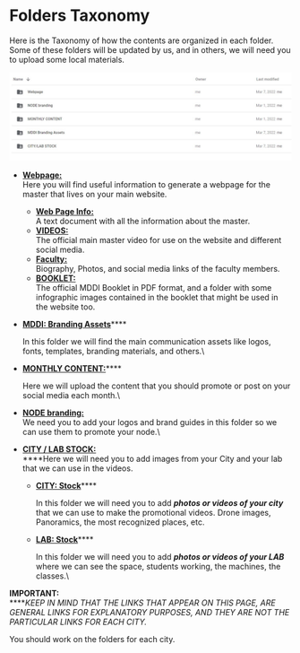 # Folders Taxonomy

Here is the Taxonomy of how the contents are organized in each folder. Some of these folders will be updated by us, and in others, we will need you to upload some local materials.&#x20;

![](<.gitbook/assets/image (6).png>)

* [**Webpage:**](https://drive.google.com/drive/folders/1v0\_vFlabtF3C9cE9xBlWngw\_ihbqv38E?usp=sharing)\
  Here you will find useful information to generate a webpage for the master that lives on your main website.
  * [**Web Page Info:**](https://drive.google.com/drive/folders/1m46NA9pUgnwi6It7sJoqCVH4vxIWq9c6?usp=sharing)\
    A text document with all the information about the master.
  * [**VIDEOS:**](https://drive.google.com/drive/folders/1PI3ngVrlj0CBF3DsKXMv4rbAzqvRmMbl?usp=sharing)\
    The official main master video for use on the website and different social media.
  * [**Faculty:**](https://drive.google.com/drive/folders/1QRSGwAJ2gxX5GCTDKaqzf7r-t1tCDTHt?usp=sharing)\
    Biography, Photos, and social media links of the faculty members.
  * [**BOOKLET:**](https://drive.google.com/drive/folders/1i9hQrw2igpXwaR1j1-RIjPM6ivW\_GqM8?usp=sharing)\
    The official MDDI Booklet in PDF format, and a folder with some infographic images contained in the booklet that might be used in the website too.
*   [**MDDI: Branding Assets**](https://drive.google.com/drive/folders/1igX5GW74yQxpcjnnUqWuOU0ONkGQJnl1?usp=sharing)****

    In this folder we will find the main communication assets like logos, fonts, templates, branding materials, and others.\

*   [**MONTHLY CONTENT:**](https://drive.google.com/drive/folders/1wObiEZQrbSXGvTXzABjW4vqsXT2cxT5v?usp=sharing)****

    Here we will upload the content that you should promote or post on your social media each month.\

* [**NODE branding:**](https://drive.google.com/drive/folders/1e9ZRHY6mR9yXkq8Jycm9CemOskKI4Yro?usp=sharing)\
  We need you to add your logos and brand guides in this folder so we can use them to promote your node.\

* ****[**CITY / LAB STOCK:**](https://drive.google.com/drive/folders/1asiFzbJTlL-OHG5UXcks7LtMNMJuhlUx?usp=sharing)****\
  ****Here we will need you to add images from your City and your lab that we can use in the videos.
  *   [**CITY: Stock**](https://drive.google.com/drive/folders/1bypsZkwgegMRVGer6Esg8U2rtQdZ4Bf\_?usp=sharing)****

      In this folder we will need you to add _**photos or videos of your city**_ that we can use to make the promotional videos. Drone images, Panoramics, the most recognized places, etc.
  *   [**LAB: Stock**](https://drive.google.com/drive/folders/1PBeGfghkC66wlQmzY8E60ClQMQFLfK8r?usp=sharing)****

      In this folder we will need you to add _**photos or videos of your LAB**_ where we can see the space, students working, the machines, the classes.\


**IMPORTANT:**\
****_KEEP IN MIND THAT THE LINKS THAT APPEAR ON THIS PAGE, ARE GENERAL LINKS FOR EXPLANATORY PURPOSES, AND THEY ARE NOT THE PARTICULAR LINKS FOR EACH CITY._

You should work on the folders for each city.
